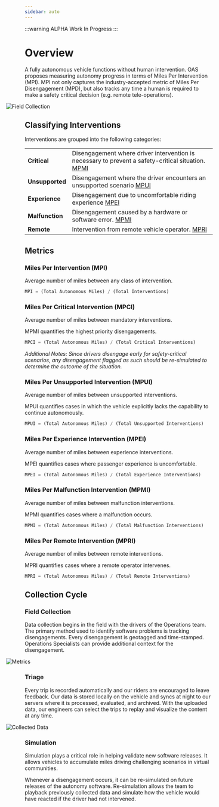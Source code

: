 ```yaml
---
sidebar: auto
---
```


:::warning ALPHA
Work In Progress
:::

# Overview

A fully autonomous vehicle functions without human intervention. OAS proposes measuring autonomy progress in terms of Miles Per Intervention (MPI). MPI not only captures the industry-accepted metric of Miles Per Disengagement (MPD), but also tracks any time a human is required to make a safety critical decision (e.g. remote tele-operations).

<img src="/field-collection.jpg" alt="Field Collection" style="max-width:130%;left:-10%;position:relative">

## Classifying Interventions

Interventions are grouped into the following categories:

|                    |             |
| ------------------ |-------------|
| **Critical** | Disengagement where driver intervention is necessary to prevent a safety-critical situation. [MPMI](#miles-per-critical-intervention-mpci) |
| **Unsupported** | Disengagement where the driver encounters an unsupported scenario [MPUI](#miles-per-unsupported-intervention-mpui) |
| **Experience** | Disengagement due to uncomfortable riding experience [MPEI](#miles-per-experience-intervention-mpei) |
| **Malfunction** | Disengagement caused by a hardware or software error. [MPMI](#miles-per-malfunction-intervention-mpmi)|
| **Remote** | Intervention from remote vehicle operator. [MPRI](#miles-per-remote-intervention-mpri)|

## Metrics

### Miles Per Intervention (MPI)
Average number of miles between any class of intervention.

```js
MPI = (Total Autonomous Miles) / (Total Interventions)
```

### Miles Per Critical Intervention (MPCI)
Average number of miles between mandatory interventions.

MPMI quantifies the highest priority disengagements.   

```js
MPCI = (Total Autonomous Miles) / (Total Critical Interventions)
```
*Additional Notes: Since drivers disengage early for safety-critical scenarios, any disengagement flagged as such should be re-simulated to determine the outcome of the situation.*

### Miles Per Unsupported Intervention (MPUI)
Average number of miles between unsupported interventions.

MPUI quantifies cases in which the vehicle explicitly lacks the capability to continue autonomously.

```js
MPUI = (Total Autonomous Miles) / (Total Unsupported Interventions)
```

### Miles Per Experience Intervention (MPEI)
Average number of miles between experience interventions.

MPEI quantifies cases where passenger experience is uncomfortable.  

```js
MPEI = (Total Autonomous Miles) / (Total Experience Interventions)
```

### Miles Per Malfunction Intervention (MPMI)
Average number of miles between malfunction interventions.

MPMI quantifies cases where a malfunction occurs.

```js
MPMI = (Total Autonomous Miles) / (Total Malfunction Interventions)
```

### Miles Per Remote Intervention (MPRI)
Average number of miles between remote interventions.

MPRI quantifies cases where a remote operator intervenes.

```js
MPRI = (Total Autonomous Miles) / (Total Remote Interventions)
```

## Collection Cycle

### Field Collection
Data collection begins in the field with the drivers of the Operations team. The primary method used to identify software problems is tracking disengagements. Every disengagement is geotagged and time-stamped. Operations Specialists can provide additional context for the disengagement.

<img src="/metrics.jpg" alt="Metrics" style="max-width:130%;left:-10%;position:relative">

### Triage
Every trip is recorded automatically and our riders are encouraged to leave feedback. Our data is stored locally on the vehicle and syncs at night to our servers where it is processed, evaluated, and archived. With the uploaded data, our engineers can select the trips to replay and visualize the content at any time.

<img src="/data-collection.jpg" alt="Collected Data" style="max-width:130%;left:-10%;position:relative">


### Simulation
Simulation plays a critical role in helping validate new software releases. It allows vehicles to accumulate miles driving challenging scenarios in virtual communities.

Whenever a disengagement occurs, it can be re-simulated on future releases of the autonomy software. Re-simulation allows the team to playback previously collected data and simulate how the vehicle would have reacted if the driver had not intervened.
